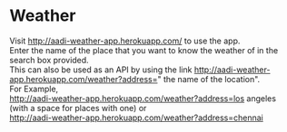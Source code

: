 # Weather
Visit http://aadi-weather-app.herokuapp.com/ to use the app. <br>
Enter the name of the place that you want to know the weather of in the search box provided.<br>
This can also be used as an API by using the link http://aadi-weather-app.herokuapp.com/weather?address=" the name of the location".<br>
For Example,<br>http://aadi-weather-app.herokuapp.com/weather?address=los angeles (with a space for places with one) or<br> http://aadi-weather-app.herokuapp.com/weather?address=chennai

